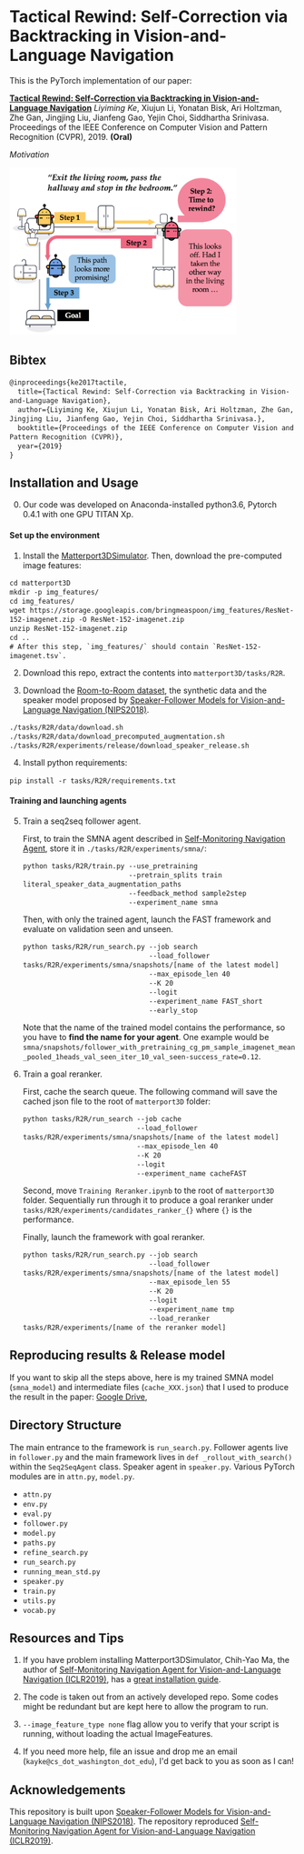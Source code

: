 # Tactical Rewind: Self-Correction via Backtracking in Vision-and-Language Navigation

This is the PyTorch implementation of our paper:

[**Tactical Rewind: Self-Correction via Backtracking in Vision-and-Language Navigation**](http://openaccess.thecvf.com/content_CVPR_2019/html/Ke_Tactical_Rewind_Self-Correction_via_Backtracking_in_Vision-And-Language_Navigation_CVPR_2019_paper.html)
_Liyiming Ke_, Xiujun Li, Yonatan Bisk, Ari Holtzman, Zhe Gan, Jingjing Liu, Jianfeng Gao, Yejin Choi, Siddhartha Srinivasa.
Proceedings of the IEEE Conference on Computer Vision and Pattern Recognition (CVPR), 2019. **(Oral)**


_Motivation_

<img src="github_plots/teaser.png" width="400" />
<!--<img src="github_plots/procedure.png" width="600" />-->

## Bibtex

```
@inproceedings{ke2017tactile,
  title={Tactical Rewind: Self-Correction via Backtracking in Vision-and-Language Navigation},
  author={Liyiming Ke, Xiujun Li, Yonatan Bisk, Ari Holtzman, Zhe Gan, Jingjing Liu, Jianfeng Gao, Yejin Choi, Siddhartha Srinivasa.},
  booktitle={Proceedings of the IEEE Conference on Computer Vision and Pattern Recognition (CVPR)},
  year={2019}
}
```

## Installation and Usage

0. Our code was developed on Anaconda-installed python3.6, Pytorch 0.4.1 with one GPU TITAN Xp.

#### Set up the environment

1. Install the [Matterport3DSimulator](https://github.com/peteanderson80/Matterport3DSimulator). Then, download the pre-computed image features:

```
cd matterport3D
mkdir -p img_features/
cd img_features/
wget https://storage.googleapis.com/bringmeaspoon/img_features/ResNet-152-imagenet.zip -O ResNet-152-imagenet.zip
unzip ResNet-152-imagenet.zip
cd .. 
# After this step, `img_features/` should contain `ResNet-152-imagenet.tsv`.
```

2. Download this repo, extract the contents into `matterport3D/tasks/R2R`.

3. Download the [Room-to-Room dataset](https://github.com/peteanderson80/Matterport3DSimulator/tree/master/tasks/R2R), the synthetic data and the speaker model proposed by [Speaker-Follower Models for Vision-and-Language Navigation (NIPS2018)](https://github.com/ronghanghu/speaker_follower).

```
./tasks/R2R/data/download.sh
./tasks/R2R/data/download_precomputed_augmentation.sh
./tasks/R2R/experiments/release/download_speaker_release.sh
```

4. Install python requirements:

`pip install -r tasks/R2R/requirements.txt`

#### Training and launching agents

5. Train a seq2seq follower agent.

    First, to train the SMNA agent described in [Self-Monitoring Navigation Agent](https://openreview.net/forum?id=r1GAsjC5Fm), store it in `./tasks/R2R/experiments/smna/`:

    ```
    python tasks/R2R/train.py --use_pretraining
                              --pretrain_splits train literal_speaker_data_augmentation_paths 
                              --feedback_method sample2step
                              --experiment_name smna
    ```

    Then, with only the trained agent, launch the FAST framework and evaluate on validation seen and unseen.

    ```
    python tasks/R2R/run_search.py --job search
                                   --load_follower tasks/R2R/experiments/smna/snapshots/[name of the latest model]
                                   --max_episode_len 40
                                   --K 20
                                   --logit 
                                   --experiment_name FAST_short
                                   --early_stop
    ```

    Note that the name of the trained model contains the performance, so you have to **find the name for your agent**. One example would be `smna/snapshots/follower_with_pretraining_cg_pm_sample_imagenet_mean_pooled_1heads_val_seen_iter_10_val_seen-success_rate=0.12`.


6. Train a goal reranker.

    First, cache the search queue. The following command will save the cached json file to the root of `matterport3D` folder:

    ```
    python tasks/R2R/run_search --job cache
                                --load_follower tasks/R2R/experiments/smna/snapshots/[name of the latest model]
                                --max_episode_len 40
                                --K 20
                                --logit
                                --experiment_name cacheFAST
    ```

    Second, move `Training Reranker.ipynb` to the root of `matterport3D` folder. Sequentially run through it to produce a goal reranker under `tasks/R2R/experiments/candidates_ranker_{}` where `{}` is the performance.


    Finally, launch the framework with goal reranker.

    ```
    python tasks/R2R/run_search.py --job search
                                   --load_follower tasks/R2R/experiments/smna/snapshots/[name of the latest model]
                                   --max_episode_len 55
                                   --K 20
                                   --logit 
                                   --experiment_name tmp
                                   --load_reranker tasks/R2R/experiments/[name of the reranker model]
    ```

## Reproducing results & Release model

If you want to skip all the steps above, here is my trained SMNA model (`smna_model`) and intermediate files (`cache_XXX.json`) that I used to produce the result in the paper: [Google Drive](https://drive.google.com/drive/folders/1WDi2-SwjadehFo6DMwJNJwBkJh-elzqg?usp=sharing),


## Directory Structure

The main entrance to the framework is `run_search.py`. Follower agents live in `follower.py` and the main framework lives in `def _rollout_with_search()` within the `Seq2SeqAgent` class. Speaker agent in `speaker.py`. Various PyTorch modules are in `attn.py`, `model.py`. 

- `attn.py`
- `env.py`
- `eval.py`
- `follower.py`
- `model.py`
- `paths.py`
- `refine_search.py`
- `run_search.py`
- `running_mean_std.py`
- `speaker.py`
- `train.py`
- `utils.py`
- `vocab.py`


## Resources and Tips


1. If you have problem installing Matterport3DSimulator, Chih-Yao Ma, the author of [Self-Monitoring Navigation Agent for Vision-and-Language Navigation (ICLR2019)](https://github.com/chihyaoma/selfmonitoring-agent), has a [great installation guide](https://github.com/chihyaoma/selfmonitoring-agent).

2. The code is taken out from an actively developed repo. Some codes might be redundant but are kept here to allow the program to run. 

3. `--image_feature_type none` flag allow you to verify that your script is running, without loading the actual ImageFeatures. 

4. If you need more help, file an issue and drop me an email (`kayke@cs_dot_washington_dot_edu`), I'd get back to you as soon as I can!  


## Acknowledgements

This repository is built upon [Speaker-Follower Models for Vision-and-Language Navigation (NIPS2018)](https://github.com/ronghanghu/speaker_follower). The repository reproduced [Self-Monitoring Navigation Agent for Vision-and-Language Navigation (ICLR2019)](https://github.com/chihyaoma/selfmonitoring-agent). 
